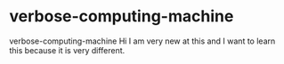 # verbose-computing-machine
verbose-computing-machine
Hi I am very new at this and I want to learn this because it is very different.
